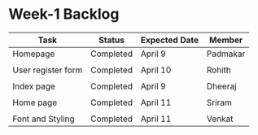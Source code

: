 # Week-1 Backlog


|Task                       |Status                         |Expected Date                |  Member         |
|---------------------------|-------------------------------|-----------------------------|-----------------|
|Homepage                   |Completed                      |April 9                      |Padmakar         |
|                           |                               |                             |                 |
|User register form         |Completed                      |April 10                     |Rohith           |
|                           |                               |                             |                 |
|Index page                 |Completed                      |April 9                      |Dheeraj          |
|                           |                               |                             |                 |
|Home page                  |Completed                      |April 11                     |Sriram           |
|                           |                               |                             |                 |
|Font and Styling           |Completed                      |April 11                     |Venkat           | 
